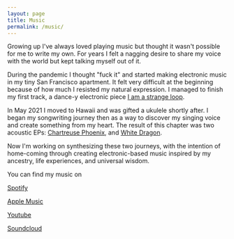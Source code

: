 ```yaml
---
layout: page
title: Music
permalink: /music/
---
```


Growing up I've always loved playing music but thought it wasn't possible for me to write my own. For years I felt a nagging desire to share my voice with the world but kept talking myself out of it.

During the pandemic I thought "fuck it" and started making electronic music in my tiny San Francisco apartment. It felt very difficult at the beginning because of how much I resisted my natural expression. I managed to finish my first track, a dance-y electronic piece [I am a strange loop](https://soundcloud.com/zannyxy/i-am-a-strange-loop-draft?si=b940c3cfd3e74ffda4c4ef133baab604&utm_source=clipboard&utm_medium=text&utm_campaign=social_sharing).

In May 2021 I moved to Hawaii and was gifted a ukulele shortly after. I began my songwriting journey then as a way to discover my singing voice and create something from my heart. The result of this chapter was two acoustic EPs: [Chartreuse Phoenix](https://www.youtube.com/watch?v=wujVZ0ioUfk&list=PLRYEGrtWppP0K7eSJnR6jxbYrrjNr9gy7), and [White Dragon](https://www.youtube.com/watch?v=vFGzGdKwGzk&list=PLRYEGrtWppP1TiBPlpf0N3iC6yfjl3FtD).

Now I'm working on synthesizing these two journeys, with the intention of home-coming through creating electronic-based music inspired by my ancestry, life experiences, and universal wisdom.

You can find my music on

[Spotify](https://open.spotify.com/artist/3tFavIFJyCm2OS4KUmp2fz?si=_gqXw9oxSm2rj4ZAKLf4kQ)

[Apple Music](https://music.apple.com/us/artist/zanny-xy/1661682511)

[Youtube](https://www.youtube.com/@zannyxy)

[Soundcloud](https://soundcloud.com/zannyxy)
